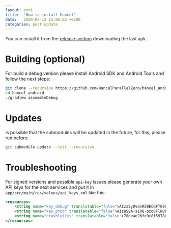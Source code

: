 ```yaml
---
layout: post
title:  "How to install Hancel"
date:   2020-02-12 12:06:03 +0100
categories: post update
---
```


You can install it from the [release section](https://github.com/HancelParallelZero/hancel_android/releases) downloading the last apk.

# Building (optional)

For build a debug version please install Android SDK and Android Tools and follow the next steps:

``` bash
git clone --recursive https://github.com/HancelParallelZero/hancel_android.git
cd hancel_android
./gradlew assembleDebug
```

# Updates

Is possible that the submodules will be updated in the future, for this, please run before:

``` bash
git submodule update --init --recursive
```

# Troubleshooting

For signed versions and possible `api-key` issues please generate your own API keys for the next services and put it in `app/src/main/res/values/api_keys.xml` like this:

```xml
<resources>
    <string name="key_debug" translatable="false">AIzaSyDvdxR50ECGFT600000000000000000000</string>
    <string name="key_prod" translatable="false">AIzaSyA-s1RQ-pzo8FlNOPkrVn1qy0000000000</string>
    <string name="crashlytics" translatable="false">78deae26fe9c8f597807a086900000000000000</string>
</resources>
```


